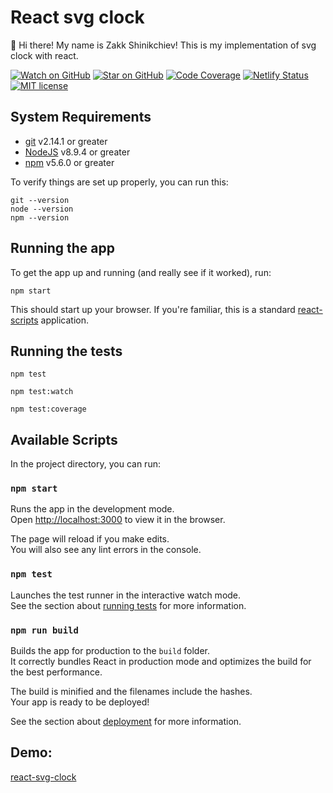 # React svg clock

👋 Hi there! My name is Zakk Shinikchiev! This is my implementation of svg clock with react.

[![Watch on GitHub][github-watch-badge]][github-watch]
[![Star on GitHub][github-star-badge]][github-star]
[![Code Coverage][coverage-badge]][coverage]
[![Netlify Status][deploy-status]][deploys]
[![MIT license][license-badge]][license]

## System Requirements

* [git][git] v2.14.1 or greater
* [NodeJS][node] v8.9.4 or greater
* [npm][npm] v5.6.0 or greater

To verify things are set up properly, you can run this:

```
git --version
node --version
npm --version
```

## Running the app

To get the app up and running (and really see if it worked), run:

```shell
npm start
```

This should start up your browser. If you're familiar, this is a standard
[react-scripts](https://github.com/facebook/create-react-app) application.

## Running the tests

```shell
npm test
```

```shell
npm test:watch
```

```shell
npm test:coverage
```

## Available Scripts

In the project directory, you can run:

### `npm start`

Runs the app in the development mode.<br />
Open [http://localhost:3000](http://localhost:3000) to view it in the browser.

The page will reload if you make edits.<br />
You will also see any lint errors in the console.

### `npm test`

Launches the test runner in the interactive watch mode.<br />
See the section about [running tests](https://facebook.github.io/create-react-app/docs/running-tests) for more 
information.

### `npm run build`

Builds the app for production to the `build` folder.<br />
It correctly bundles React in production mode and optimizes the build for the best performance.

The build is minified and the filenames include the hashes.<br />
Your app is ready to be deployed!

See the section about [deployment](https://facebook.github.io/create-react-app/docs/deployment) for more information.

## Demo:

[react-svg-clock](https://react-svg-clock.netlify.com/)

[npm]: https://www.npmjs.com/
[node]: https://nodejs.org
[git]: https://git-scm.com/
[github-watch]: https://github.com/PeshoVurtoleta/react-svg-clock/watchers
[github-watch-badge]: https://img.shields.io/github/watchers/PeshoVurtoleta/react-svg-clock?style=social
[github-star-badge]: https://img.shields.io/github/stars/PeshoVurtoleta/react-svg-clock?style=social
[github-star]: https://github.com/PeshoVurtoleta/react-svg-clock/stargazers
[coverage-badge]: https://img.shields.io/codecov/c/github/PeshoVurtoleta/react-svg-clock.svg?style=flat-square
[coverage]: https://codecov.io/github/PeshoVurtoleta/react-svg-clock
[deploy-status]: https://api.netlify.com/api/v1/badges/89ba913c-e72a-4693-a329-7dc7d63b7717/deploy-status
[deploys]: https://app.netlify.com/sites/react-svg-clock/deploys
[license]: https://github.com/PeshoVurtoleta/react-svg-clock/blob/master/LICENSE.txt
[license-badge]: https://img.shields.io/badge/license-MIT-brightgreen